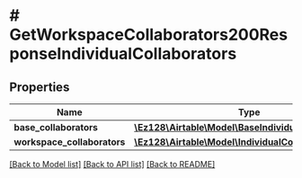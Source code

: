 # # GetWorkspaceCollaborators200ResponseIndividualCollaborators

## Properties

Name | Type | Description | Notes
------------ | ------------- | ------------- | -------------
**base_collaborators** | [**\Ez128\Airtable\Model\BaseIndividualCollaborator[]**](BaseIndividualCollaborator.md) |  |
**workspace_collaborators** | [**\Ez128\Airtable\Model\IndividualCollaborator[]**](IndividualCollaborator.md) |  |

[[Back to Model list]](../../README.md#models) [[Back to API list]](../../README.md#endpoints) [[Back to README]](../../README.md)
